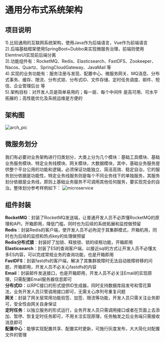 # 通用分布式系统架构
## 项目说明  
1).比较通用的互联网系统架构，使用Java作为后端语言，Vue作为前端语言  
2).后端基础框架使用SpringBoot+Dubbo来实现微服务治理，前端则使用ElemtneUI实现前后端分离  
3).功能组件有：RocketMQ、Redis、Elasticsearch、FastDFS、Zookeeper、Nacos、Quartz、SpringCloudGateway、JavaMail 等  
4).实现的业务功能有：服务注册与发现、配置中心、微服务网关、MQ消息、分布式事务、缓存、限流、分布式锁、分布式ID、文件存储、定时任务调度、邮件、短信、企业管理后台 等  
5).架构目标：对开发人员是简单易用的；每一层、每个中间件 是高可用、可水平拓展的；高性能优化及系统运维是方便的

## 架构图
![arch_pic](https://github.com/yufeng629/dist_architecture/blob/master/docs/sys_arch_pic.png)

## 微服务划分
我们有必要对业务架构进行归类划分，大类上分为几个模块：基础工具模块、基础业务服务模块、特定业务线模块、网关模块，大数据模块，其中，基础业务服务提供整个平台公用的功能和逻辑，必须保证功能独立、简洁高效、稳定自治，它的服务划分依据是功能性，特定业务线服务则是每个不同业务线下的单独服务，其服务划分依据是业务线，原则上基础业务服务不可调用其他任何服务，要实现完全的自治。整体划分参考样例如下：
![microservice](https://github.com/yufeng629/dist_architecture/blob/master/docs/biz_service.png)

## 组件封装  
**RocketMQ**：封装了RocketMQ发送端，让普通开发人员不必弄懂RocketMQ的原理和API，开箱即用，降低门槛，同时也为后续的系统拓展和监控做预留  
**Redis**：封装Redis的客户端，使开发人员不必拘泥于其集群模式，开箱机用，同时也为后续的监控和热点key的处理做预留  
**Redis分布式锁**：封装好了加锁、释放锁、锁的续租功能，开箱即用  
**Elasticsearch**：封装了ES的查询客户端，以接近sql的方式让开发人员不必懂太多ES内容，可以完成常规业务的查询功能，也是开箱即用  
**FastDFS**：封装fastdfs的客户端，解决了其集群故障时无法自动故障转移的问题，开箱即用，开发人员不必关心fastdfs的内容  
**Email**：封装邮件发送接口，也是开箱即用，开发人员不必关注Email的实现原理，只需配置Email服务器信息即可  
**分布式ID**：以RPC接口的形式提供ID生成器，同时支持数据库段发号和雪花算法，业务开发人员只管调用接口即可，无需关心序列号重复问题  
**网关**：封装了网关层常用功能验签、加签、限流等功能，开发人员只需关注业务即可，安全性由网关自身保证  
**定时任务**：以独立服务的形式运行，业务开发人员只需调用接口或者在页面上去添加、暂停、恢复定时任务即可，不用关注实现原理，任务触发之后业务端只需接收消息即可  
**配置中心**：能够实现配置共享、配置实时更新，可施行灰度发布，大大简化对配置文件的管理  
 
